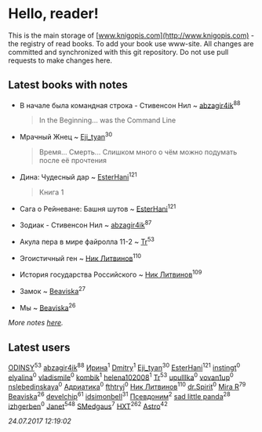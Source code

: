 # Hello, reader!
This is the main storage of [www.knigopis.com](http://www.knigopis.com) - the registry of read books.
To add your book use www-site. All changes are committed and synchronized with this git repository.
Do not use pull requests to make changes here.


## Latest books with notes
* В начале была командная строка - Стивенсон Нил ~ [abzagir4ik](users/362/3621623-vkontakte)<sup>88</sup>
    > In the Beginning... was the Command Line

* Мрачный Жнец ~ [Eji_tyan](users/235/2352103981-twitter)<sup>30</sup>
    > Время... Смерть... Слишком много о чём можно подумать после её прочтения

* Дина: Чудесный дар ~ [EsterHani](users/305/30558181-vkontakte)<sup>121</sup>
    > Книга 1

* Сага о Рейневане: Башня шутов ~ [EsterHani](users/305/30558181-vkontakte)<sup>121</sup>

* Зодиак - Стивенсон Нил ~ [abzagir4ik](users/362/3621623-vkontakte)<sup>87</sup>

* Акула пера в мире файролла 11-2 ~ [Tr](users/122/12282474-vkontakte)<sup>53</sup>

* Эгоистичный ген ~ [Ник Литвинов](users/241/241974816-vkontakte)<sup>110</sup>

* История государства Российского ~ [Ник Литвинов](users/241/241974816-vkontakte)<sup>109</sup>

* Замок ~ [Beaviska](users/102/10202544960024508-facebook)<sup>27</sup>

* Мы ~ [Beaviska](users/102/10202544960024508-facebook)<sup>26</sup>


_More notes [here](latest_books_with_notes.md)._


## Latest users
[ODINSY](users/100/100978570902186865324-google)<sup>53</sup> 
[abzagir4ik](users/362/3621623-vkontakte)<sup>88</sup> 
[Ирина](users/636/6366057056655415957-mailru)<sup>1</sup> 
[Dmitry](users/192/192081491-vkontakte)<sup>1</sup> 
[Eji_tyan](users/235/2352103981-twitter)<sup>30</sup> 
[EsterHani](users/305/30558181-vkontakte)<sup>121</sup> 
[instingt](users/189/1894386844216473-facebook)<sup>0</sup> 
[elyalina](users/224/224816-vkontakte)<sup>0</sup> 
[vladismile](users/146/1467491296661560-facebook)<sup>0</sup> 
[kombik](users/102/102787511566083215895-google)<sup>1</sup> 
[helena102008](users/274/27453111-vkontakte)<sup>1</sup> 
[Tr](users/122/12282474-vkontakte)<sup>53</sup> 
[upulllka](users/128/12819059-vkontakte)<sup>0</sup> 
[vovan1up](users/260/26006995-vkontakte)<sup>0</sup> 
[nslebedinskaya](users/227/2272641-vkontakte)<sup>0</sup> 
[Адриатика](users/131/131764394088467-facebook)<sup>0</sup> 
[fthtryj](users/108/108201031903919910886-google)<sup>0</sup> 
[Ник Литвинов](users/241/241974816-vkontakte)<sup>110</sup> 
[dr.Spirit](users/108/1086398194750357-facebook)<sup>0</sup> 
[Mira R](users/103/103293621948650602575-google)<sup>79</sup> 
[Beaviska](users/102/10202544960024508-facebook)<sup>26</sup> 
[develchip](users/852/85203415-vkontakte)<sup>61</sup> 
[idsimonbell](users/380/380554090-vkontakte)<sup>31</sup> 
[Псевдоним](users/100/100409161-yandex)<sup>2</sup> 
[sad little panda](users/188/1882525281990290-facebook)<sup>28</sup> 
[izhgerben](users/632/63218301-vkontakte)<sup>0</sup> 
[Janet](users/108/108113656204404967440-google)<sup>548</sup> 
[SMedgaus](users/162/162444669-vkontakte)<sup>7</sup> 
[HXT](users/100/100002563462782-facebook)<sup>262</sup> 
[Astro](users/282/282662025-vkontakte)<sup>42</sup> 


_24.07.2017 12:19:02_

